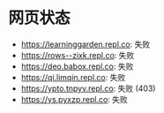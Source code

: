 # 网页状态
- https://learninggarden.repl.co: 失败
- https://rows--zixk.repl.co: 失败
- https://deo.babox.repl.co: 失败
- https://qi.limqin.repl.co: 失败
- https://ypto.tnpyv.repl.co: 失败 (403)
- https://ys.pyxzp.repl.co: 失败
